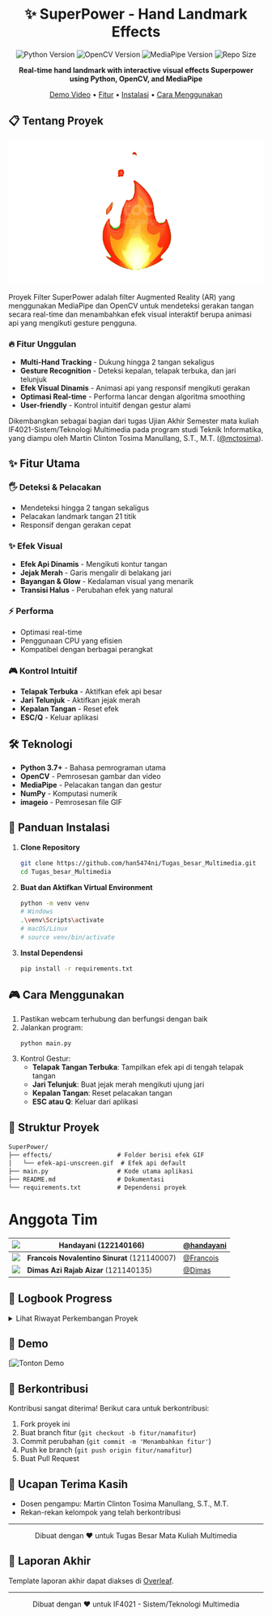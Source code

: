 <div align="center">
  <h1>✨ SuperPower - Hand Landmark Effects</h1>
  
  <p align="center">
    <img src="https://img.shields.io/badge/Python-3.7+-blue.svg" alt="Python Version">
    <img src="https://img.shields.io/badge/OpenCV-4.5+-green.svg" alt="OpenCV Version">
    <img src="https://img.shields.io/badge/MediaPipe-0.10+-orange.svg" alt="MediaPipe Version">
    <img src="https://img.shields.io/github/repo-size/han5474ni/Tugas_besar_Multimedia" alt="Repo Size">
  </p>
  
  <p><b>Real-time hand landmark with interactive visual effects Superpower using Python, OpenCV, and MediaPipe</b></p>
  
  [Demo Video](https://youtu.be/OW3rP_mNTUo) •
  [Fitur](#-fitur-utama) •
  [Instalasi](#-panduan-instalasi) •
  [Cara Menggunakan](#-cara-menggunakan)
</div>

## 📋 Tentang Proyek

![Demo GIF](https://raw.githubusercontent.com/han5474ni/Tugas_besar_MultiMedia/main/effects/efek-api-unscreen.gif)

Proyek Filter SuperPower adalah filter Augmented Reality (AR) yang menggunakan MediaPipe dan OpenCV untuk mendeteksi gerakan tangan secara real-time dan menambahkan efek visual interaktif berupa animasi api yang mengikuti gesture pengguna. 

### 🔥 Fitur Unggulan
- **Multi-Hand Tracking** - Dukung hingga 2 tangan sekaligus
- **Gesture Recognition** - Deteksi kepalan, telapak terbuka, dan jari telunjuk
- **Efek Visual Dinamis** - Animasi api yang responsif mengikuti gerakan
- **Optimasi Real-time** - Performa lancar dengan algoritma smoothing
- **User-friendly** - Kontrol intuitif dengan gestur alami

Dikembangkan sebagai bagian dari tugas Ujian Akhir Semester mata kuliah IF4021-Sistem/Teknologi Multimedia pada program studi Teknik Informatika, yang diampu oleh Martin Clinton Tosima Manullang, S.T., M.T. ([@mctosima](https://github.com/mctosima)).

## ✨ Fitur Utama

### 🖐️ Deteksi & Pelacakan
- Mendeteksi hingga 2 tangan sekaligus
- Pelacakan landmark tangan 21 titik
- Responsif dengan gerakan cepat

### ✨ Efek Visual
- **Efek Api Dinamis** - Mengikuti kontur tangan
- **Jejak Merah** - Garis mengalir di belakang jari
- **Bayangan & Glow** - Kedalaman visual yang menarik
- **Transisi Halus** - Perubahan efek yang natural

### ⚡ Performa
- Optimasi real-time
- Penggunaan CPU yang efisien
- Kompatibel dengan berbagai perangkat

### 🎮 Kontrol Intuitif
- **Telapak Terbuka** - Aktifkan efek api besar
- **Jari Telunjuk** - Aktifkan jejak merah
- **Kepalan Tangan** - Reset efek
- **ESC/Q** - Keluar aplikasi

## 🛠️ Teknologi

- **Python 3.7+** - Bahasa pemrograman utama
- **OpenCV** - Pemrosesan gambar dan video
- **MediaPipe** - Pelacakan tangan dan gestur
- **NumPy** - Komputasi numerik
- **imageio** - Pemrosesan file GIF

## 🚀 Panduan Instalasi

1. **Clone Repository**
   ```bash
   git clone https://github.com/han5474ni/Tugas_besar_Multimedia.git
   cd Tugas_besar_Multimedia
   ```

2. **Buat dan Aktifkan Virtual Environment**
   ```bash
   python -m venv venv
   # Windows
   .\venv\Scripts\activate
   # macOS/Linux
   # source venv/bin/activate
   ```

3. **Instal Dependensi**
   ```bash
   pip install -r requirements.txt
   ```

## 🎮 Cara Menggunakan

1. Pastikan webcam terhubung dan berfungsi dengan baik
2. Jalankan program:
   ```bash
   python main.py
   ```
3. Kontrol Gestur:
   - **Telapak Tangan Terbuka**: Tampilkan efek api di tengah telapak tangan
   - **Jari Telunjuk**: Buat jejak merah mengikuti ujung jari
   - **Kepalan Tangan**: Reset pelacakan tangan
   - **ESC atau Q**: Keluar dari aplikasi

## 📁 Struktur Proyek

```
SuperPower/
├── effects/                  # Folder berisi efek GIF
│   └── efek-api-unscreen.gif  # Efek api default
├── main.py                   # Kode utama aplikasi
├── README.md                 # Dokumentasi
└── requirements.txt          # Dependensi proyek
```


# Anggota Tim
| <img src="https://ik.imagekit.io/fliiaytbv/Cuplikan%20layar%202025-05-08%20111417.png?updatedAt=1746678657462" width="40"/> | **Handayani** (122140166) | [@handayani](https://github.com/han5474ni) |
|------------------------------------|----------------------------------|--------------------------------------|
| <img src="https://github.com/user-attachments/assets/e6e42d96-1efe-4c66-89ae-a4e16cb57a2e" width="40"/> | **Francois Novalentino Sinurat** (121140007) | [@Francois](https://github.com/FrancoisSinurat) |
| <img src="https://github.com/user-attachments/assets/f9e81343-d8f8-4783-96e3-c316d81795c5" width="40"/> | **Dimas Azi Rajab Aizar** (121140135) | [@Dimas](https://github.com/DimasAzi24) |


## 📅 Logbook Progress

<details>
<summary>Lihat Riwayat Perkembangan Proyek</summary>

| Minggu | Tanggal       | Progress |
|--------|---------------|----------|
| 1 | 24/04/2025 | • Inisialisasi proyek<br>• Penyusunan rencana pengembangan |
| 2 | 25/04/2025 | • Riset teknologi<br>• Pengumpulan referensi proyek serupa <br>• https://vt.tiktok.com/ZSrvavKEX/ |
| 3 | 02/05/2025 | • Implementasi deteksi tangan real-time<br>• Integrasi efek api dasar<br>• Pembuatan UI kontrol |
| 4 | 08/05/2025 | • Pembuatan template laporan<br>• Dokumentasi kode |
| 5 | 21/05/2025 | • Optimasi kode<br>• Perbaikan bug |
| 6 | 30/05/2025 | • Penyusunan laporan<br>• Pengujian performa |
| 7 | 31/05/2025 | • Implementasi Finger Trail System<br>• Finalisasi laporan |

</details>

## 🎥 Demo

[![Tonton Demo](https://youtu.be/OW3rP_mNTUo)

## 🤝 Berkontribusi

Kontribusi sangat diterima! Berikut cara untuk berkontribusi:

1. Fork proyek ini
2. Buat branch fitur (`git checkout -b fitur/namafitur`)
3. Commit perubahan (`git commit -m 'Menambahkan fitur'`)
4. Push ke branch (`git push origin fitur/namafitur`)
5. Buat Pull Request

## 🙏 Ucapan Terima Kasih

- Dosen pengampu: Martin Clinton Tosima Manullang, S.T., M.T.
- Rekan-rekan kelompok yang telah berkontribusi

---

<div align="center">
  Dibuat dengan ❤️ untuk Tugas Besar Mata Kuliah Multimedia
</div>

## 📝 Laporan Akhir

Template laporan akhir dapat diakses di [Overleaf](https://www.overleaf.com/7171988215mcwqvnjyscxm#abf677).

---
<div align="center">
  Dibuat dengan ❤️ untuk IF4021 - Sistem/Teknologi Multimedia
</div>


